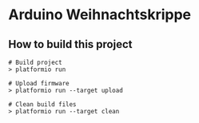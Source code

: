 # Arduino Weihnachtskrippe

## How to build this project

    # Build project
    > platformio run

    # Upload firmware
    > platformio run --target upload

    # Clean build files
    > platformio run --target clean
